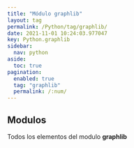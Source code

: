 ```yaml
---
title: "Módulo graphlib"
layout: tag
permalink: /Python/tag/graphlib/
date: 2021-11-01 10:24:03.977047
key: Python.graphlib
sidebar: 
  nav: python
aside: 
  toc: true
pagination: 
  enabled: true
  tag: "graphlib"
  permalink: /:num/
---
```


<h2>Modulos</h2>
Todos los elementos del modulo <strong>graphlib</strong>
